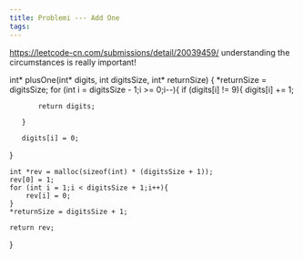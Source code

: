 ```yaml
---
title: Problemi --- Add One
tags:
---
```


https://leetcode-cn.com/submissions/detail/20039459/
understanding the circumstances is really important!

int* plusOne(int* digits, int digitsSize, int* returnSize) {
    *returnSize = digitsSize;
   for (int i = digitsSize - 1;i >= 0;i--){
       if (digits[i] != 9){
           digits[i] += 1;
           
           return digits;
           
       }
       
       digits[i] = 0;
   }
    
    int *rev = malloc(sizeof(int) * (digitsSize + 1));
    rev[0] = 1;
    for (int i = 1;i < digitsSize + 1;i++){
        rev[i] = 0;
    }
    *returnSize = digitsSize + 1; 
    
    return rev;
}
